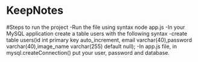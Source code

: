 # KeepNotes

#Steps to run the project
-Run the file using syntax node app.js
-In your MySQL application create a table users with the following syntax
-create table users(id int primary key auto_increment, email varchar(40),password varchar(40),image_name varchar(255) default null);
-In app.js file, in mysql.createConnection() put your user, password and database.
